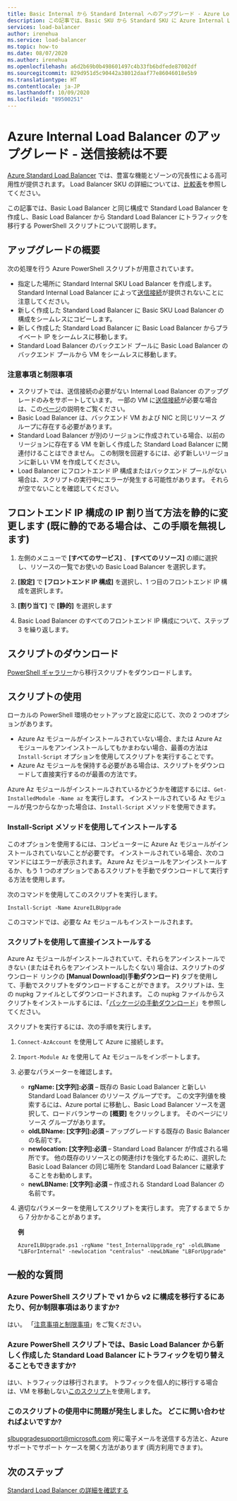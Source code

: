 ```yaml
---
title: Basic Internal から Standard Internal へのアップグレード - Azure Load Balancer
description: この記事では、Basic SKU から Standard SKU に Azure Internal Load Balancer をアップグレードする方法について説明します
services: load-balancer
author: irenehua
ms.service: load-balancer
ms.topic: how-to
ms.date: 08/07/2020
ms.author: irenehua
ms.openlocfilehash: a6d2b69b0b498601497c4b33fb6bdfede87002df
ms.sourcegitcommit: 829d951d5c90442a38012daaf77e86046018e5b9
ms.translationtype: HT
ms.contentlocale: ja-JP
ms.lasthandoff: 10/09/2020
ms.locfileid: "89500251"
---
```

# <a name="upgrade-azure-internal-load-balancer--no-outbound-connection-required"></a>Azure Internal Load Balancer のアップグレード - 送信接続は不要
[Azure Standard Load Balancer](load-balancer-overview.md) では、豊富な機能とゾーンの冗長性による高可用性が提供されます。 Load Balancer SKU の詳細については、[比較表](https://docs.microsoft.com/azure/load-balancer/skus#skus)を参照してください。

この記事では、Basic Load Balancer と同じ構成で Standard Load Balancer を作成し、Basic Load Balancer から Standard Load Balancer にトラフィックを移行する PowerShell スクリプトについて説明します。

## <a name="upgrade-overview"></a>アップグレードの概要

次の処理を行う Azure PowerShell スクリプトが用意されています。

* 指定した場所に Standard Internal SKU Load Balancer を作成します。 Standard Internal Load Balancer によって[送信接続](https://docs.microsoft.com/azure/load-balancer/load-balancer-outbound-connections)が提供されないことに注意してください。
* 新しく作成した Standard Load Balancer に Basic SKU Load Balancer の構成をシームレスにコピーします。
* 新しく作成した Standard Load Balancer に Basic Load Balancer からプライベート IP をシームレスに移動します。
* Standard Load Balancer のバックエンド プールに Basic Load Balancer のバックエンド プールから VM をシームレスに移動します。

### <a name="caveatslimitations"></a>注意事項と制限事項

* スクリプトでは、送信接続の必要がない Internal Load Balancer のアップグレードのみをサポートしています。 一部の VM に[送信接続](https://docs.microsoft.com/azure/load-balancer/load-balancer-outbound-connections)が必要な場合は、この[ページ](upgrade-InternalBasic-To-PublicStandard.md)の説明をご覧ください。 
* Basic Load Balancer は、バックエンド VM および NIC と同じリソース グループに存在する必要があります。
* Standard Load Balancer が別のリージョンに作成されている場合、以前のリージョンに存在する VM を新しく作成した Standard Load Balancer に関連付けることはできません。 この制限を回避するには、必ず新しいリージョンに新しい VM を作成してください。
* Load Balancer にフロントエンド IP 構成またはバックエンド プールがない場合は、スクリプトの実行中にエラーが発生する可能性があります。 それらが空でないことを確認してください。

## <a name="change-ip-allocation-method-to-static-for-frontend-ip-configuration-ignore-this-step-if-its-already-static"></a>フロントエンド IP 構成の IP 割り当て方法を静的に変更します (既に静的である場合は、この手順を無視します)

1. 左側のメニューで **[すべてのサービス]** 、 **[すべてのリソース]** の順に選択し、リソースの一覧でお使いの Basic Load Balancer を選択します。

2. **[設定]** で **[フロントエンド IP 構成]** を選択し、1 つ目のフロントエンド IP 構成を選択します。 

3. **[割り当て]** で **[静的]** を選択します

4. Basic Load Balancer のすべてのフロントエンド IP 構成について、ステップ 3 を繰り返します。


## <a name="download-the-script"></a>スクリプトのダウンロード

[PowerShell ギャラリー](https://www.powershellgallery.com/packages/AzureILBUpgrade/5.0)から移行スクリプトをダウンロードします。
## <a name="use-the-script"></a>スクリプトの使用

ローカルの PowerShell 環境のセットアップと設定に応じて、次の 2 つのオプションがあります。

* Azure Az モジュールがインストールされていない場合、または Azure Az モジュールをアンインストールしてもかまわない場合、最善の方法は `Install-Script` オプションを使用してスクリプトを実行することです。
* Azure Az モジュールを保持する必要がある場合は、スクリプトをダウンロードして直接実行するのが最善の方法です。

Azure Az モジュールがインストールされているかどうかを確認するには、`Get-InstalledModule -Name az` を実行します。 インストールされている Az モジュールが見つからなかった場合は、`Install-Script` メソッドを使用できます。

### <a name="install-using-the-install-script-method"></a>Install-Script メソッドを使用してインストールする

このオプションを使用するには、コンピューターに Azure Az モジュールがインストールされていないことが必要です。 インストールされている場合、次のコマンドにはエラーが表示されます。 Azure Az モジュールをアンインストールするか、もう 1 つのオプションであるスクリプトを手動でダウンロードして実行する方法を使用します。
  
次のコマンドを使用してこのスクリプトを実行します。

`Install-Script -Name AzureILBUpgrade`

このコマンドでは、必要な Az モジュールもインストールされます。  

### <a name="install-using-the-script-directly"></a>スクリプトを使用して直接インストールする

Azure Az モジュールがインストールされていて、それらをアンインストールできない (またはそれらをアンインストールしたくない) 場合は、スクリプトのダウンロード リンクの **[Manual Download]\(手動ダウンロード\)** タブを使用して、手動でスクリプトをダウンロードすることができます。 スクリプトは、生の nupkg ファイルとしてダウンロードされます。 この nupkg ファイルからスクリプトをインストールするには、「[パッケージの手動ダウンロード](/powershell/scripting/gallery/how-to/working-with-packages/manual-download)」を参照してください。

スクリプトを実行するには、次の手順を実行します。

1. `Connect-AzAccount` を使用して Azure に接続します。

1. `Import-Module Az` を使用して Az モジュールをインポートします。

1. 必要なパラメーターを確認します。

   * **rgName: [文字列]:必須** – 既存の Basic Load Balancer と新しい Standard Load Balancer のリソース グループです。 この文字列値を検索するには、Azure portal に移動し、Basic Load Balancer ソースを選択して、ロードバランサーの **[概要]** をクリックします。 そのページにリソース グループがあります。
   * **oldLBName: [文字列]:必須** – アップグレードする既存の Basic Balancer の名前です。 
   * **newlocation: [文字列]:必須** – Standard Load Balancer が作成される場所です。 他の既存のリソースとの関連付けを強化するために、選択した Basic Load Balancer の同じ場所を Standard Load Balancer に継承することをお勧めします。
   * **newLBName: [文字列]:必須** – 作成される Standard Load Balancer の名前です。
1. 適切なパラメーターを使用してスクリプトを実行します。 完了するまで 5 から 7 分かかることがあります。

    **例**

   ```azurepowershell
   AzureILBUpgrade.ps1 -rgName "test_InternalUpgrade_rg" -oldLBName "LBForInternal" -newlocation "centralus" -newLbName "LBForUpgrade"
   ```

## <a name="common-questions"></a>一般的な質問

### <a name="are-there-any-limitations-with-the-azure-powershell-script-to-migrate-the-configuration-from-v1-to-v2"></a>Azure PowerShell スクリプトで v1 から v2 に構成を移行するにあたり、何か制限事項はありますか?

はい。 「[注意事項と制限事項](#caveatslimitations)」をご覧ください。

### <a name="does-the-azure-powershell-script-also-switch-over-the-traffic-from-my-basic-load-balancer-to-the-newly-created-standard-load-balancer"></a>Azure PowerShell スクリプトでは、Basic Load Balancer から新しく作成した Standard Load Balancer にトラフィックを切り替えることもできますか?

はい、トラフィックは移行されます。 トラフィックを個人的に移行する場合は、VM を移動しない[このスクリプト](https://www.powershellgallery.com/packages/AzureILBUpgrade/1.0)を使用します。

### <a name="i-ran-into-some-issues-with-using-this-script-how-can-i-get-help"></a>このスクリプトの使用中に問題が発生しました。 どこに問い合わせればよいですか?
  
slbupgradesupport@microsoft.com 宛に電子メールを送信する方法と、Azure サポートでサポート ケースを開く方法があります (両方利用できます)。

## <a name="next-steps"></a>次のステップ

[Standard Load Balancer の詳細を確認する](load-balancer-overview.md)
